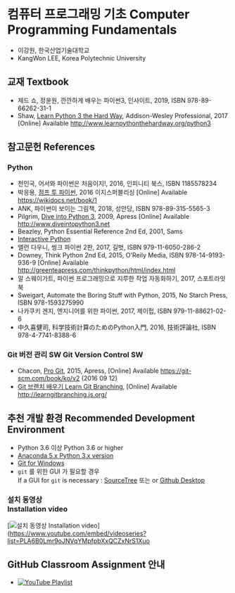 # 컴퓨터 프로그래밍 기초 Computer Programming Fundamentals

* 이강원, 한국산업기술대학교
* KangWon LEE, Korea Polytechnic University

## 교재 Textbook
* 제드 쇼, 정윤원, 깐깐하게 배우는 파이썬3, 인사이트, 2019, ISBN 978-89-66262-31-1
* Shaw, [Learn Python 3 the Hard Way](http://www.learnpythonthehardway.org/python3), Addison-Wesley Professional, 2017 [Online] Available http://www.learnpythonthehardway.org/python3

## 참고문헌 References
### Python
* 천인국, 어서와 파이썬은 처음이지!, 2016, 인피니티 북스, ISBN 1185578234
* 박응용, [점프 투 파이썬](https://wikidocs.net/book/1), 2016 이지스퍼블리싱 [Online] Available https://wikidocs.net/book/1
* ANK, 파이썬이 보이는 그림책, 2018, 성안당, ISBN 978-89-315-5565-3
* Pilgrim, [Dive into Python 3](http://www.diveintopython3.net), 2009, Apress [Online] Available http://www.diveintopython3.net
* Beazley, Python Essential Reference 2nd Ed, 2001, Sams
* [Interactive Python](http://interactivepython.org/)
* 앨런 다우니, 씽크 파이썬 2판, 2017, 길벗, ISBN 979-11-6050-286-2
* Downey, Think Python 2nd Ed, 2015, O'Reily Media, ISBN 978-14-9193-936-9 [Online] Available http://greenteapress.com/thinkpython/html/index.html
* 알 스웨이가트, 파이썬 프로그래밍으로 지루한 작업 자동화하기, 2017, 스포트라잇북
* Sweigart, Automate the Boring Stuff with Python, 2015, No Starch Press, ISBN 978-1593275990
* 나카쿠키 겐지, 엔지니어를 위한 파이썬, 2017, 제이펍, ISBN 979-11-88621-02-6
* 中久喜健司, 科学技術計算のためのPython入門, 2016, 技術評論社, ISBN 978-4-7741-8388-6

### Git 버전 관리 SW Git Version Control SW
* Chacon, [Pro Git](https://git-scm.com/book/ko/v2), 2015, Apress, [Online] Available https://git-scm.com/book/ko/v2 (2016 09 12)
* [Git 브랜치 배우기 Learn Git Branching](http://learngitbranching.js.org/), [Online] Available http://learngitbranching.js.org/

## 추천 개발 환경 Recommended Development Environment
* Python 3.6 이상 Python 3.6 or higher 
* [Anaconda 5.x Python 3.x version](https://www.continuum.io/downloads)
* [Git for Windows](https://git-scm.com/download/win)
* `git` 를 위한 GUI 가 필요할 경우<br>If a GUI for `git` is necessary : [SourceTree](https://www.sourcetreeapp.com/download/) 또는 or [Github Desktop](https://desktop.github.com/)

### 설치 동영상<br>Installation video
[![설치 동영상 Installation video](https://i.ytimg.com/vi/NAQn1jQws3Q/hqdefault.jpg)](https://www.youtube.com/embed/videoseries?list=PLA6B0Lmr9oJNVqYMpfpbXxQCZxNrS1Xuo

## GitHub Classroom Assignment 안내
* [![YouTube Playlist](https://i.ytimg.com/vi/efCnw0XfzGQ/hqdefault.jpg)](https://www.youtube.com/playlist?list=PLA6B0Lmr9oJPy7QUyNeNwIYObFNQtzqJG)
